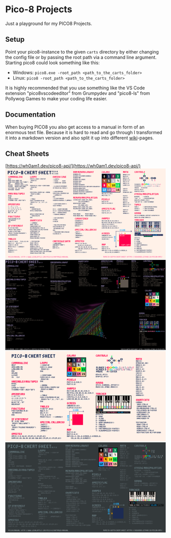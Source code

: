 # Pico-8 Projects

Just a playground for my PICO8 Projects.

## Setup

Point your pico8-instance to the given `carts` directory by either changing the config file or by passing the root path via a command line argument.
Starting pico8 could look something like this:

- Windows: `pico8.exe -root_path <path_to_the_carts_folder>`
- Linux: `pico8 -root_path <path_to_the_carts_folder>`

It is highly recommended that you use something like the VS Code extension "pico8vscodeeditor" from Grumpydev and "pico8-ls" from Pollywog Games to make your coding life easier.

## Documentation

When buying PICO8 you also get access to a manual in form of an enormous text file. Because it is hard to read and go through I transformed it into a markdown version and also split it up into different [wiki](https://github.com/THE-ORONCO/pico-8/wiki)-pages.

## Cheat Sheets

[https://wh0am1.dev/pico8-api/](https://wh0am1.dev/pico8-api/)
![1](pictures/PICO-8_Cheat-Sheet1.png)
![2](pictures/PICO-8_Cheat-Sheet2.jpeg)
![3](pictures/PICO-8_Cheat-Sheet3.png)
![4](pictures/PICO-8_Cheat-Sheet4.png)
